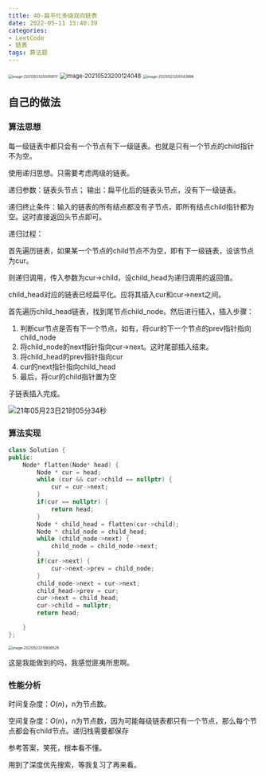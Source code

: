 ```yaml
---
title: 40-扁平化多级双向链表
date: 2022-05-11 15:40:39
categories: 
- LeetCode
- 链表
tags: 算法题
---
```




<img src="https://crayon-1302863897.cos.ap-beijing.myqcloud.com/image/image-20210523200059117.png" alt="image-20210523200059117" style="zoom:50%;" />

<img src="https://crayon-1302863897.cos.ap-beijing.myqcloud.com/image/image-20210523200124048.png" alt="image-20210523200124048" style="zoom:80%;" />

<img src="https://crayon-1302863897.cos.ap-beijing.myqcloud.com/image/image-20210523200143996.png" alt="image-20210523200143996" style="zoom:50%;" />



## 自己的做法

### 算法思想

每一级链表中都只会有一个节点有下一级链表。也就是只有一个节点的child指针不为空。

使用递归思想。只需要考虑两级的链表。

递归参数：链表头节点； 输出：扁平化后的链表头节点，没有下一级链表。

递归终止条件：输入的链表的所有结点都没有子节点，即所有结点child指针都为空。这时直接返回头节点即可。

递归过程：

首先遍历链表，如果某一个节点的child节点不为空，即有下一级链表，设该节点为cur。

则递归调用，传入参数为cur->child，设child_head为递归调用的返回值。

child_head对应的链表已经扁平化。应将其插入cur和cur->next之间。

首先遍历child_head链表，找到尾节点child_node。然后进行插入，插入步骤：

1. 判断cur节点是否有下一个节点，如有，将cur的下一个节点的prev指针指向child_node
2. 将child_node的next指针指向cur->next。这时尾部插入结束。
3. 将child_head的prev指针指向cur
4. cur的next指针指向child_head
5. 最后，将cur的child指针置为空

子链表插入完成。

![21年05月23日21时05分34秒](https://crayon-1302863897.cos.ap-beijing.myqcloud.com/image/21年05月23日21时05分34秒.gif)



### 算法实现

```c++
class Solution {
public:
    Node* flatten(Node* head) {
        Node * cur = head;
        while (cur && cur->child == nullptr) {
            cur = cur->next;
        }
        if(cur == nullptr) {
            return head;
        }
        Node * child_head = flatten(cur->child);
        Node * child_node = child_head;
        while (child_node->next) {
            child_node = child_node->next;
        }
        if(cur->next) {
            cur->next->prev = child_node;
        }
        child_node->next = cur->next;
        child_head->prev = cur;
        cur->next = child_head;
        cur->child = nullptr;
        return head;

    }
};
```

<img src="https://crayon-1302863897.cos.ap-beijing.myqcloud.com/image/image-20210523210806529.png" alt="image-20210523210806529" style="zoom:50%;" />

这是我能做到的吗，我感觉匪夷所思啊。

### 性能分析

时间复杂度：$O(n)$，n为节点数。

空间复杂度：$O(n)$，n为节点数，因为可能每级链表都只有一个节点，那么每个节点都会有child节点。递归栈需要都保存



参考答案，笑死，根本看不懂。



用到了深度优先搜索，等我复习了再来看。


